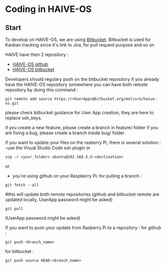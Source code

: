 # Coding in HAIVE-OS

## Start
To develop on HAIVE-OS, we are using [Bitbucket](https://bitbucket.org/molcure/workspace/repositories/). Bitbucket is used for Kanban tracking since it's link to Jira, for pull request purpose and so on

HAIVE have then 2 repository :

- [HAIVE-OS github](https://github.com/Molcure/HAIVE-OS)
- [HAIVE-OS bitbucket](https://bitbucket.org/molcure/haive-os/src)

Developers should regulary push on the bitbucket repository
if you already have the HAIVE-OS repository somewhere you can have both remote repository by doing this command :
```shell
git remote add source https://<UserApp>@bitbucket.org/molcure/haive-os.git
```

please check bitbucket guidance for User App creation, they are here to replace ssh_keys.

if you create a new feature, please create a branch in feature/ folder
if you are fixing a bug, please create a branch inside bug/ folder

if you want to update your files on the rasberry Pi, there is several solution : 
-use the Visual Studio Code ssh plugin
or
```shell
scp -r <your_folder> ubuntu@192.168.X.X:<destination>
```
or
- you're using github on your Raspberry Pi:
for pulling a branch :
```shell
git fetch --all 
```
#this will update both remote repositories (github and bitbucket remote are updated locally, UserApp password might be asked)
```shell
git pull
``` 
(UserApp password might be asked)

If you want to push your update from Rasberry Pi to a repository :
for github :
```shell
git push <branch_name>
```
for bitbucket :
```shell
git push source HEAD:<branch_name>
```

